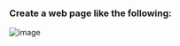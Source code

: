 ### Create a web page like the following:


![image](https://github.com/nsinorov/SoftUniMainPath/assets/45227327/61c650f5-f365-4798-85d4-ab892ad7ba32)
